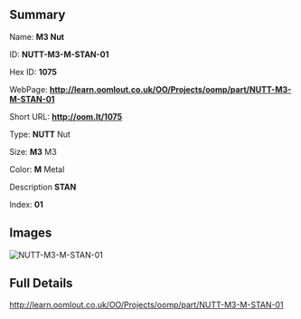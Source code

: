 

## Summary
 
Name: __M3 Nut__

ID: __NUTT-M3-M-STAN-01__

Hex ID: __1075__

WebPage: __http://learn.oomlout.co.uk/OO/Projects/oomp/part/NUTT-M3-M-STAN-01__

Short URL: __http://oom.lt/1075__


Type: __NUTT__ Nut 

Size: __M3__ M3 

Color: __M__ Metal 

Description __STAN__  

Index: __01__


## Images
![NUTT-M3-M-STAN-01](http://oomlout.com/oomp-gen/parts/NUTT-M3-M-STAN-01/NUTT-M3-M-STAN-01_420.jpg)



## Full Details

 http://learn.oomlout.co.uk/OO/Projects/oomp/part/NUTT-M3-M-STAN-01














